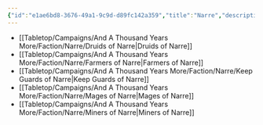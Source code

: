 ```yaml
---
{"id":"e1ae6bd8-3676-49a1-9c9d-d89fc142a359","title":"Narre","description":"Faction - Narre","publish":true,"date_created":"Tuesday, April 2nd 2024, 6:05:03 pm","date_modified":"Tuesday, April 9th 2024, 8:36:21 pm","path":"Tabletop/Campaigns/And A Thousand Years More/Faction/Narre/index.md","permalink":"/tabletop/campaigns/and-a-thousand-years-more/faction/narre/index/","PassFrontmatter":true}
---
```



- [[Tabletop/Campaigns/And A Thousand Years More/Faction/Narre/Druids of Narre\|Druids of Narre]]
- [[Tabletop/Campaigns/And A Thousand Years More/Faction/Narre/Farmers of Narre\|Farmers of Narre]]
- [[Tabletop/Campaigns/And A Thousand Years More/Faction/Narre/Keep Guards of Narre\|Keep Guards of Narre]]
- [[Tabletop/Campaigns/And A Thousand Years More/Faction/Narre/Mages of Narre\|Mages of Narre]]
- [[Tabletop/Campaigns/And A Thousand Years More/Faction/Narre/Miners of Narre\|Miners of Narre]]


